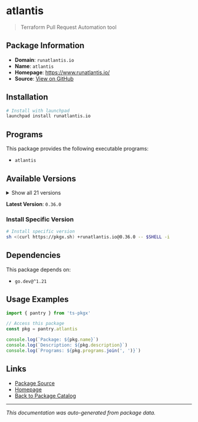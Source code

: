 # atlantis

> Terraform Pull Request Automation tool

## Package Information

- **Domain**: `runatlantis.io`
- **Name**: `atlantis`
- **Homepage**: https://www.runatlantis.io/
- **Source**: [View on GitHub](https://github.com/pkgxdev/pantry/tree/main/projects/runatlantis.io/package.yml)

## Installation

```bash
# Install with launchpad
launchpad install runatlantis.io
```

## Programs

This package provides the following executable programs:

- `atlantis`

## Available Versions

<details>
<summary>Show all 21 versions</summary>

- `0.36.0`, `0.35.1`, `0.35.0`, `0.34.0`, `0.33.0`
- `0.32.0`, `0.31.0`, `0.30.0`, `0.29.0`, `0.28.5`
- `0.28.4`, `0.28.3`, `0.28.2`, `0.28.1`, `0.28.0`
- `0.27.3`, `0.27.2`, `0.27.1`, `0.27.0`, `0.26.0`
- `0.25.0`

</details>

**Latest Version**: `0.36.0`

### Install Specific Version

```bash
# Install specific version
sh <(curl https://pkgx.sh) +runatlantis.io@0.36.0 -- $SHELL -i
```

## Dependencies

This package depends on:

- `go.dev@^1.21`

## Usage Examples

```typescript
import { pantry } from 'ts-pkgx'

// Access this package
const pkg = pantry.atlantis

console.log(`Package: ${pkg.name}`)
console.log(`Description: ${pkg.description}`)
console.log(`Programs: ${pkg.programs.join(', ')}`)
```

## Links

- [Package Source](https://github.com/pkgxdev/pantry/tree/main/projects/runatlantis.io/package.yml)
- [Homepage](https://www.runatlantis.io/)
- [Back to Package Catalog](../../package-catalog.md)

---

*This documentation was auto-generated from package data.*
